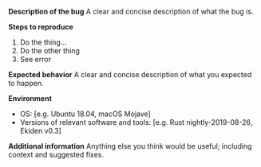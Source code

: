 **Description of the bug**
A clear and concise description of what the bug is.

**Steps to reproduce**
1. Do the thing...
2. Do the other thing
3. See error

**Expected behavior**
A clear and concise description of what you expected to happen.

**Environment**
 - OS: [e.g. Ubuntu 18.04, macOS Mojave]
 - Versions of relevant software and tools: [e.g. Rust nightly-2019-08-26, Ekiden v0.3]

**Additional information**
Anything else you think would be useful; including context and suggested fixes.

